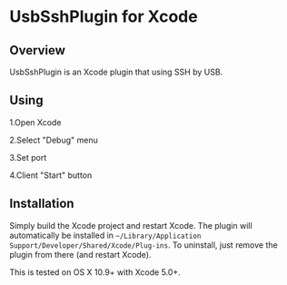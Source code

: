 # UsbSshPlugin for Xcode

## Overview

UsbSshPlugin is an Xcode plugin that using SSH by USB.

## Using

1.Open Xcode

2.Select "Debug" menu

3.Set port

4.Client "Start" button

## Installation

Simply build the Xcode project and restart Xcode. The plugin will automatically be installed in `~/Library/Application Support/Developer/Shared/Xcode/Plug-ins`. To uninstall, just remove the plugin from there (and restart Xcode).

This is tested on OS X 10.9+ with Xcode 5.0+.
